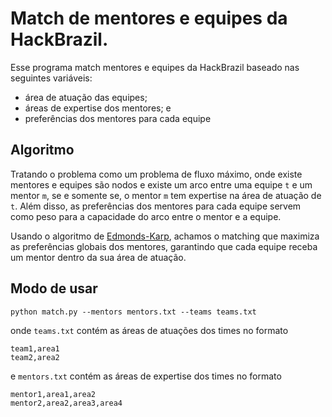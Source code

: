 # Match de mentores e equipes da HackBrazil.

Esse programa match mentores e equipes da HackBrazil baseado nas seguintes variáveis:

- área de atuação das equipes;
- áreas de expertise dos mentores; e
- preferências dos mentores para cada equipe

## Algoritmo

Tratando o problema como um problema de fluxo máximo, onde existe mentores e equipes
são nodos e existe um arco entre uma equipe `t` e um mentor `m`, se e somente se, o
mentor `m` tem expertise na área de atuação de `t`. Além disso, as preferências dos
mentores para cada equipe servem como peso para a capacidade do arco entre o
mentor e a equipe.

Usando o algoritmo de [Edmonds-Karp](https://pt.wikipedia.org/wiki/Algoritmo_de_Edmonds-Karp),
achamos o matching que maximiza as preferências globais dos mentores, garantindo que
cada equipe receba um mentor dentro da sua área de atuação.

## Modo de usar

```
python match.py --mentors mentors.txt --teams teams.txt
```

onde `teams.txt` contém as áreas de atuações dos times no formato
```
team1,area1
team2,area2
```

e `mentors.txt` contém as áreas de expertise dos times no formato
```
mentor1,area1,area2
mentor2,area2,area3,area4
```


